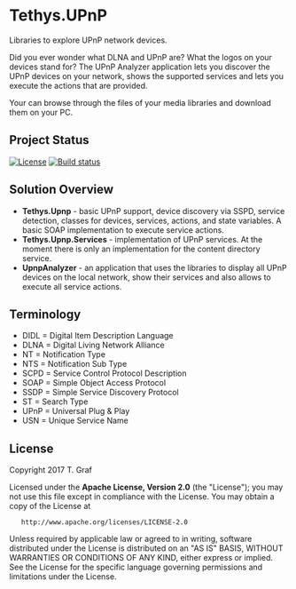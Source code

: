 Tethys.UPnP
==============

Libraries to explore UPnP network devices.

Did you ever wonder what DLNA and UPnP are? What the logos on your devices stand for?
The UPnP Analyzer application lets you discover the UPnP devices on your network,
shows the supported services and lets you execute the actions that are provided.

Your can browse through the files of your media libraries and download them on
your PC.

## Project Status ##
[![License](https://img.shields.io/badge/license-Apache--2.0-blue.svg)](http://www.apache.org/licenses/LICENSE-2.0)
[![Build status](https://ci.appveyor.com/api/projects/status/81p6l5dujp6l8s4l?svg=true)](https://ci.appveyor.com/project/tngraf/upnp)

## Solution Overview ##

* **Tethys.Upnp** - basic UPnP support, device discovery via SSPD, service detection,
  classes for devices, services, actions, and state variables. A basic SOAP implementation
  to execute service actions.
* **Tethys.Upnp.Services** - implementation of UPnP services. At the moment there is only 
  an implementation for the content directory service.
* **UpnpAnalyzer** - an application that uses the libraries to display all UPnP devices
  on the local network, show their services and also allows to execute all service actions.

## Terminology ##
* DIDL = Digital Item Description Language
* DLNA = Digital Living Network Alliance
* NT = Notification Type
* NTS = Notification Sub Type
* SCPD = Service Control Protocol Description
* SOAP = Simple Object Access Protocol
* SSDP = Simple Service Discovery Protocol
* ST = Search Type
* UPnP = Universal Plug & Play
* USN = Unique Service Name


License
-------
Copyright 2017 T. Graf

Licensed under the **Apache License, Version 2.0** (the "License");
you may not use this file except in compliance with the License.
You may obtain a copy of the License at

       http://www.apache.org/licenses/LICENSE-2.0

Unless required by applicable law or agreed to in writing, software distributed under the License is distributed on an "AS IS" BASIS, WITHOUT WARRANTIES OR CONDITIONS OF ANY KIND, either express or implied.
See the License for the specific language governing permissions and limitations under the License.
